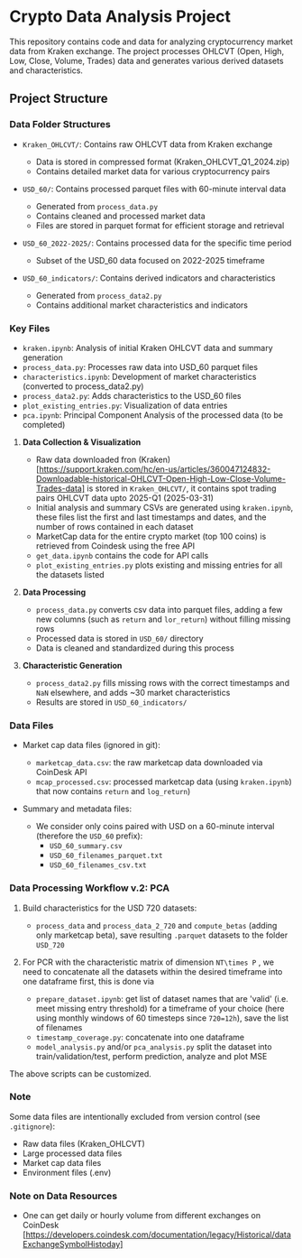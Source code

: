 # Crypto Data Analysis Project

This repository contains code and data for analyzing cryptocurrency market data from Kraken exchange. The project processes OHLCVT (Open, High, Low, Close, Volume, Trades) data and generates various derived datasets and characteristics.

## Project Structure

### Data Folder Structures

- `Kraken_OHLCVT/`: Contains raw OHLCVT data from Kraken exchange
  - Data is stored in compressed format (Kraken_OHLCVT_Q1_2024.zip)
  - Contains detailed market data for various cryptocurrency pairs

- `USD_60/`: Contains processed parquet files with 60-minute interval data
  - Generated from `process_data.py`
  - Contains cleaned and processed market data
  - Files are stored in parquet format for efficient storage and retrieval

- `USD_60_2022-2025/`: Contains processed data for the specific time period
  - Subset of the USD_60 data focused on 2022-2025 timeframe

- `USD_60_indicators/`: Contains derived indicators and characteristics
  - Generated from `process_data2.py`
  - Contains additional market characteristics and indicators

### Key Files
- `kraken.ipynb`: Analysis of initial Kraken OHLCVT data and summary generation
- `process_data.py`: Processes raw data into USD_60 parquet files
- `characteristics.ipynb`: Development of market characteristics (converted to process_data2.py)
- `process_data2.py`: Adds characteristics to the USD_60 files
- `plot_existing_entries.py`: Visualization of data entries
- `pca.ipynb`: Principal Component Analysis of the processed data (to be completed)




1. **Data Collection & Visualization**
   - Raw data downloaded fron (Kraken)[https://support.kraken.com/hc/en-us/articles/360047124832-Downloadable-historical-OHLCVT-Open-High-Low-Close-Volume-Trades-data] is stored in `Kraken_OHLCVT/`, it contains spot trading pairs OHLCVT data upto 2025-Q1 (2025-03-31)
   - Initial analysis and summary CSVs are generated using `kraken.ipynb`, these files list the first and last timestamps and dates, and the number of rows contained in each dataset
   - MarketCap data for the entire crypto market (top 100 coins) is retrieved from Coindesk using the free API
   - `get_data.ipynb` contains the code for API calls
   - `plot_existing_entries.py` plots existing and missing entries for all the datasets listed

2. **Data Processing**
   - `process_data.py` converts csv data into parquet files, adding a few new columns (such as `return` and `lor_return`) without filling missing rows
   - Processed data is stored in `USD_60/` directory
   - Data is cleaned and standardized during this process

3. **Characteristic Generation**
   - `process_data2.py` fills missing rows with the correct timestamps and `NaN` elsewhere, and adds ~30 market characteristics
   - Results are stored in `USD_60_indicators/`

### Data Files

- Market cap data files (ignored in git):
  - `marketcap_data.csv`: the raw marketcap data downloaded via CoinDesk API
  - `mcap_processed.csv`: processed marketcap data (using `kraken.ipynb`) that now contains `return` and `log_return`)

- Summary and metadata files:
  - We consider only coins paired with USD on a 60-minute interval (therefore the `USD_60` prefix):
    - `USD_60_summary.csv`
    - `USD_60_filenames_parquet.txt`
    - `USD_60_filenames_csv.txt`



### Data Processing Workflow v.2: PCA

1. Build characteristics for the USD 720 datasets:
   - `process_data` and `process_data_2_720` and `compute_betas` (adding only marketcap beta), save resulting `.parquet` datasets to the folder `USD_720`
2. For PCR with the characteristic matrix of dimension `NT\times P` , we need to concatenate all the datasets within the desired timeframe into one dataframe first, this is done via

   - `prepare_dataset.ipynb`: get list of dataset names that are 'valid' (i.e. meet missing entry threshold) for a timeframe of your choice (here using monthly windows of 60 timesteps since `720=12h`), save the list of filenames
   - `timestamp_coverage.py`: concatenate into one dataframe
   - `model_analysis.py` and/or `pca_analysis.py` split the dataset into train/validation/test, perform prediction, analyze and plot MSE

The above scripts can be customized.


### Note

Some data files are intentionally excluded from version control (see `.gitignore`):
- Raw data files (Kraken_OHLCVT)
- Large processed data files
- Market cap data files
- Environment files (.env) 

### Note on Data Resources

- One can get daily or hourly volume from different exchanges on CoinDesk [https://developers.coindesk.com/documentation/legacy/Historical/dataExchangeSymbolHistoday]
